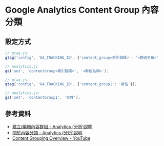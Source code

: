 # Google Analytics Content Group 內容分類


## 設定方式

```javascript
// gtag.js:
gtag('config', 'GA_TRACKING_ID', {'content_group<索引號碼>': '<群組名稱>'});

// analytics.js
ga('set', 'contentGroup<索引號碼>', '<群組名稱>');

// gtag.js:
gtag('config', 'GA_TRACKING_ID', {'content_group1': '男性'});

// analytics.js:
ga('set', 'contentGroup1', '男性');
```

## 參考資料
* [建立/編輯內容群組 - Analytics (分析)說明](https://support.google.com/analytics/answer/2853546?hl=zh-Hant)
* [關於內容分類 - Analytics (分析)說明](https://support.google.com/analytics/answer/2853423?hl=zh-Hant)
* [Content Grouping Overview - YouTube](https://www.youtube.com/watch?v=auDIobdIeqs)
